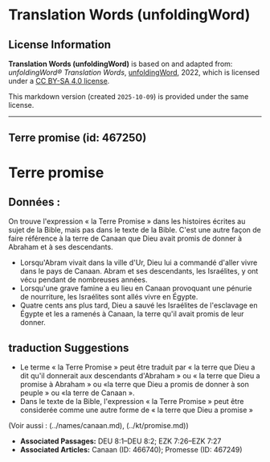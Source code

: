 # Translation Words (unfoldingWord)

## License Information

**Translation Words (unfoldingWord)** is based on and adapted from: _unfoldingWord® Translation Words_, [unfoldingWord](https://unfoldingword.org/utw), 2022, which is licensed under a [CC BY-SA 4.0 license](https://creativecommons.org/licenses/by-sa/4.0/legalcode.en).

This markdown version (created `2025-10-09`) is provided under the same license.



--------------------------------

## Terre promise (id: 467250)

Terre promise
=============

Données :
---------

On trouve l'expression « la Terre Promise » dans les histoires écrites au sujet de la Bible, mais pas dans le texte de la Bible. C'est une autre façon de faire référence à la terre de Canaan que Dieu avait promis de donner à Abraham et à ses descendants.

* Lorsqu'Abram vivait dans la ville d'Ur, Dieu lui a commandé d'aller vivre dans le pays de Canaan. Abram et ses descendants, les Israélites, y ont vécu pendant de nombreuses années.
* Lorsqu'une grave famine a eu lieu en Canaan provoquant une pénurie de nourriture, les Israélites sont allés vivre en Égypte.
* Quatre cents ans plus tard, Dieu a sauvé les Israélites de l'esclavage en Égypte et les a ramenés à Canaan, la terre qu'il avait promis de leur donner.

traduction Suggestions
----------------------

* Le terme « la Terre Promise » peut être traduit par « la terre que Dieu a dit qu'il donnerait aux descendants d'Abraham » ou « la terre que Dieu a promise à Abraham » ou «la terre que Dieu a promis de donner à son peuple » ou «la terre de Canaan ».
* Dans le texte de la Bible, l'expression « la Terre Promise » peut être considerée comme une autre forme de « la terre que Dieu a promise »

(Voir aussi : (../names/canaan.md), (../kt/promise.md))

* **Associated Passages:** DEU 8:1–DEU 8:2; EZK 7:26–EZK 7:27
* **Associated Articles:** Canaan (ID: 466740); Promesse (ID: 467249)

